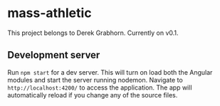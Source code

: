 # mass-athletic

This project belongs to Derek Grabhorn. Currently on v0.1.

## Development server

Run `npm start` for a dev server. This will turn on load both the Angular modules and start the server running nodemon. Navigate to `http://localhost:4200/` to access the application. The app will automatically reload if you change any of the source files.